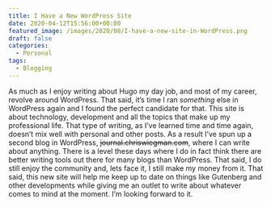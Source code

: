 ```yaml
---
title: I Have a New WordPress Site
date: 2020-04-12T15:56:00+00:00
featured_image: /images/2020/08/I-have-a-new-site-in-WordPress.png
draft: false
categories:
  - Personal
tags:
  - Blogging
---
```


As much as I enjoy writing about Hugo my day job, and most of my career, revolve around WordPress. That said, it’s time I ran _something_ else in WordPress again and I found the perfect candidate for that. This site is about technology, development and all the topics that make up my professional life. That type of writing, as I’ve learned time and time again, doesn’t mix well with personal and other posts. As a result I’ve spun up a second blog in WordPress, <s>journal.chriswiegman.com</s>, where I can write about anything.
There is a level these days where I do in fact think there are better writing tools out there for many blogs than WordPress. That said, I do still enjoy the community and, lets face it, I still make my money from it. That said, this new site will help me keep up to date on things like Gutenberg and other developments while giving me an outlet to write about whatever comes to mind at the moment. I’m looking forward to it.